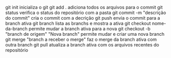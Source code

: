 git init                                                inicializa o git
git add .                                               adiciona todos os arquivos para o commit
git status                                              verifica o status do repositório com a pasta
git commit -m "descrição do commit"                     cria o commit com a decrição
git push                                                envia o commit para a branch ativa
git branch                                              lista as branchs e mostra a ativa
git checkout nome-da-branch                             permite mudar a branch ativa para a nova
git checkout -b "branch de origem" "Nova branch"        permite mudar e criar uma nova branch 
git merge "branch a receber o merge"                    faz o merge da branch ativa com outra branch
git pull                                                atualiza a branch ativa com os arquivos recentes do repositório 